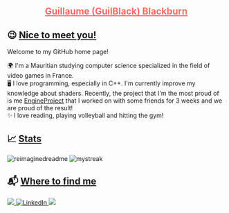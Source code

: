 <body>
    <!--title-->
    <section>
        <div>
            <h1 style="color: #ff6961;
            text-align: center;
            text-decoration: underline;"> Guillaume (GuilBlack) Blackburn </h1>
        </div>
    </section>
    <section>
        <h2> 😉 <span style="text-decoration: underline;">Nice to meet you!</span></h2>
        <p>Welcome to my GitHub home page!</p>
        <p>
            🌍 I'm a Mauritian studying computer science specialized in the field of video games in France.</br>
            🖥️ I love programming, especially in C++. I'm currently improve my knowledge about shaders. Recently, the project that I'm the most proud of is me <a href="https://github.com/GuilBlack/EngineProject">EngineProject</a> that I worked on with some friends for 3 weeks and we are proud of the result!  </br>
            ✨ I love reading, playing volleyball and hitting the gym!
        </p>
    </section>
    <section>
        <h2> 📈 <span style="text-decoration: underline;">Stats</span> </h2>
        <div>
            <img src="https://myreadme.vercel.app/api/embed/guilblack?panels=userstatistics,toprepositories,toplanguages,commitgraph" alt="reimaginedreadme" />
            <img src="https://github-readme-streak-stats.herokuapp.com/?user=guilblack&theme=tokyonight" alt="mystreak"/>
        </div>
    </section>
    <!--social accounts-->
    <section>
        <h2> 📬 <span style="text-decoration: underline;">Where to find me</span></h2>
        <a href="mailto:guillaume.blackburn1@gmail.com">
            <img src="https://img.shields.io/badge/Gmail-D14836?style=for-the-badge&logo=gmail&logoColor=white" />
        </a>
        <a href="https://www.linkedin.com/in/guillaumeblackburn">
            <img alt="LinkedIn" src="https://img.shields.io/badge/linkedin-%230077B5.svg?&style=for-the-badge&logo=linkedin&logoColor=white" />
        </a>
        <a href="https://discordapp.com/users/263757283391963147">
            <img src="https://img.shields.io/badge/Discord-7289DA?style=for-the-badge&logo=discord&logoColor=white" />
        </a>
    </section>
</body>
